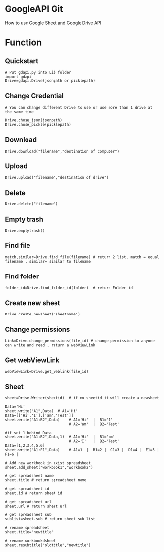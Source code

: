 # GoogleAPI Git

How to use Google Sheet and Google Drive API 

# Function

## Quickstart
    # Put gdapi.py into Lib folder
    import gdapi
    Drive=gdapi.Drive(jsonpath or picklepath)
## Change Credential
    # You can change different Drive to use or use more than 1 drive at the same time
    
    Drive.chose_json(jsonpath)
    Drive.chose_pickle(picklepath)    
## Download
    Drive.download("filename","destination of computer")
## Upload
    Drive.upload("filename","destination of drive")
## Delete
    Drive.delete("filename")
## Empty trash
    Drive.emptytrash()
## Find file
    match,similar=Drive.find_file(filename) # return 2 list, match = equal filename , similar= similar to filename
## Find folder
    folder_id=Drive.find_folder_id(folder)  # return Folder id
## Create new sheet
    Drive.create_newsheet('sheetname')
## Change permissions
    Link=Drive.change_permissions(file_id) # change permission to anyone can write and read , return a webViewLink
## Get webViewLink  
    webViewLink=Drive.get_weblink(file_id)
   
## Sheet
    sheet=Drive.Writer(sheetid)  # if no sheetid it will create a newsheet 
    
    Data='Hi'
    sheet.write("A1",Data)  # A1='Hi'
    Data=[['Hi','I'],['am','Test']]
    sheet.write("A1:B2",Data)    # A1='Hi'  |  B1='I'
                                 # A2='am'  |  B2='Test'
    
    #if set 1 behind Data 
    sheet.write("A1:B2",Data,1)  # A1='Hi'  |  B1='am'
                                 # A2='I'   |  B2='Test'
    Data=[1,2,3,4,5,6]                           
    sheet.write("A1:F1",Data)    # A1=1  |  B1=2 |  C1=3 |  D1=4 |  E1=5 |  F1=6 | 
    
    # Add new workbook in exist spreadsheet
    sheet.add_sheet("workbook1","workbook2")
    
    # get spreadsheet name
    sheet.title # return spreadsheet name
    
    # get spreadsheet id
    sheet.id # return sheet id
    
    # get spreadsheet url
    sheet.url # return sheet url
    
    # get spreadsheet sub
    sublist=sheet.sub # return sheet sub list
    
    # rename spreadsheet
    sheet.title="newtitle"
    
    # rename workbookdsheet
    sheet.resubtitle("oldtitle","newtitle")

    
    
